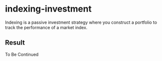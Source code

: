 # indexing-investment
Indexing is a passive investment strategy where you construct a portfolio to track the performance of a market index.


## Result
To Be Continued
